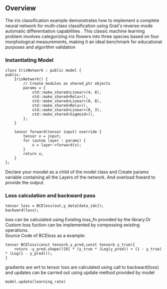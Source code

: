 ## Overview
The iris classification example demonstrates how to implement a complete neural network for multi-class classification using Grail's reverse-mode automatic differentiation capabilities . This classic machine learning problem involves categorizing iris flowers into three species based on four morphological measurements, making it an ideal benchmark for educational purposes and algorithm validation 

### Instantiating Model

    class IrisNetwork : public model {
    public:
        IrisNetwork() {
            // Create modules as shared_ptr objects
            params = {
                std::make_shared<Linear>(4, 8),
                std::make_shared<Relu>(),
                std::make_shared<Linear>(8, 8),
                std::make_shared<Relu>(),
                std::make_shared<Linear>(8, 3),
                std::make_shared<Sigmoid>(),
            };
        }
    
        tensor forward(tensor input) override {
            tensor x = input;
            for (auto& layer : params) {
                x = layer->forward(x);
            }
            return x;
        }
    };

Declare your moodel as a child of the model class and Create params variable containing all the Layers of the network. And overload foward to provide the output.

### Loss calculation and backward pass

    tensor loss = BCEloss(out,y_data[data_idx]);
    backward(loss);

loss can be calculated using Existing loss_fn provided by the library.Or Custom loss fuction can be implemented by compossing existing operations.<br>
Source Code of BCEloss as a example:<br>

    tensor BCEloss(const tensor& y_pred,const tensor& y_true){
        return -y_pred.shape()[0] * (y_true * (Log(y_pred)) + (1 - y_true) * (Log(1 - y_pred)));
    }

gradients are wrt to tensor loss are calculated using call to backward(loss) and updates can be carried out using update method provided by model

    model.update(learning_rate)


